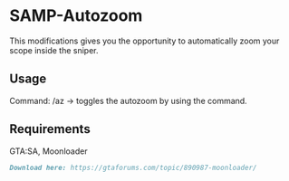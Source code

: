 # SAMP-Autozoom

This modifications gives you the opportunity to automatically zoom your scope inside the sniper.


## Usage

Command: /az
-> toggles the autozoom by using the command.

## Requirements

GTA:SA, Moonloader
```md
Download here: https://gtaforums.com/topic/890987-moonloader/
```
